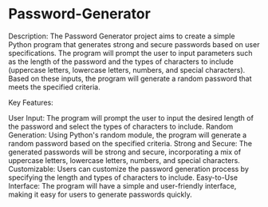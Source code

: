 # Password-Generator

Description:
The Password Generator project aims to create a simple Python program that generates strong and secure passwords based on user specifications. The program will prompt the user to input parameters such as the length of the password and the types of characters to include (uppercase letters, lowercase letters, numbers, and special characters). Based on these inputs, the program will generate a random password that meets the specified criteria.

Key Features:

User Input: The program will prompt the user to input the desired length of the password and select the types of characters to include.
Random Generation: Using Python's random module, the program will generate a random password based on the specified criteria.
Strong and Secure: The generated passwords will be strong and secure, incorporating a mix of uppercase letters, lowercase letters, numbers, and special characters.
Customizable: Users can customize the password generation process by specifying the length and types of characters to include.
Easy-to-Use Interface: The program will have a simple and user-friendly interface, making it easy for users to generate passwords quickly.

